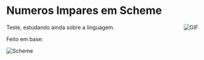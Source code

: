 # Numeros Impares em Scheme
<img align="right" alt="GIF" src="https://upload.wikimedia.org/wikipedia/commons/thumb/3/39/Lambda_lc.svg/200px-Lambda_lc.svg.png" />

Teste, estudando ainda sobre a linguagem.

Feito em base:

  ![Scheme](https://img.shields.io/badge/-Scheme-black?style=flat&logo=Scheme)
